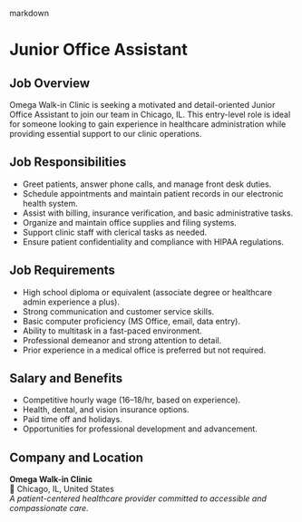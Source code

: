 markdown
# **Junior Office Assistant**  

## **Job Overview**  
Omega Walk-in Clinic is seeking a motivated and detail-oriented Junior Office Assistant to join our team in Chicago, IL. This entry-level role is ideal for someone looking to gain experience in healthcare administration while providing essential support to our clinic operations.  

## **Job Responsibilities**  
- Greet patients, answer phone calls, and manage front desk duties.  
- Schedule appointments and maintain patient records in our electronic health system.  
- Assist with billing, insurance verification, and basic administrative tasks.  
- Organize and maintain office supplies and filing systems.  
- Support clinic staff with clerical tasks as needed.  
- Ensure patient confidentiality and compliance with HIPAA regulations.  

## **Job Requirements**  
- High school diploma or equivalent (associate degree or healthcare admin experience a plus).  
- Strong communication and customer service skills.  
- Basic computer proficiency (MS Office, email, data entry).  
- Ability to multitask in a fast-paced environment.  
- Professional demeanor and strong attention to detail.  
- Prior experience in a medical office is preferred but not required.  

## **Salary and Benefits**  
- Competitive hourly wage ($16–$18/hr, based on experience).  
- Health, dental, and vision insurance options.  
- Paid time off and holidays.  
- Opportunities for professional development and advancement.  

## **Company and Location**  
**Omega Walk-in Clinic**  
📍 Chicago, IL, United States  
*A patient-centered healthcare provider committed to accessible and compassionate care.*